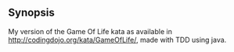 ## Synopsis

My version of the Game Of Life kata as available in http://codingdojo.org/kata/GameOfLife/, made with TDD using java.
